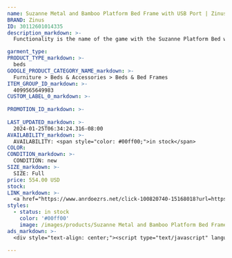 ```yaml
---
name: Suzanne Metal and Bamboo Platform Bed Frame with USB Port | Zinus Full
BRAND: Zinus
ID: 30112601014335
description_markdown: >-
  Functionality is the name of the game with the Suzanne Platform Bed with Headboard Shelf, equipped with a convenient shelf and USB port on top of the headboard. Expertly constructed with our no-nonsense wood slat system for reliable mattress support, it features a steel frame and sustainable bamboo that will polish off any room.

garment_type:
PRODUCT_TYPE_markdown: >-
  beds
GOOGLE_PRODUCT_CATEGORY_NAME_markdown: >-
  Furniture > Beds & Accessories > Beds & Bed Frames
ITEM_GROUP_ID_markdown: >-
  4099565649983
CUSTOM_LABEL_0_markdown: >-
  
PROMOTION_ID_markdown: >-
  
LAST_UPDATED_markdown: >-
  2024-01-25T06:34:24.316-08:00
AVAILABILITY_markdown: >-
  AVAILABILITY: <span style="color: #00ff00;">in stock</span>
COLOR:
CONDITION_markdown: >-
  CONDITION: new
SIZE_markdown: >-
  SIZE: Full
price: 554.00 USD
stock: 
LINK_markdown: >-
  <a href="https://www.anrdoezrs.net/click-100820740-15168018?url=https%3A%2F%2Fwww.zinus.com%2Fproducts%2Fsuzanne-platform-bed-frame-with-usb-port%3Fvariant%3D30112601014335" target="_blank" style="display: inline-block; padding: 10px 20px; font-size: 16px; text-align: center; text-decoration: none; cursor: pointer; border: 1px solid #3498db; color: #3498db; background-color: #fff; border-radius: 5px; transition: background-color 0.3s;">Go to Product</a>
styles:
  - status: in stock
    color: '#00ff00'
    image: /images/products/Suzanne Metal and Bamboo Platform Bed Frame with USB Port _ Zinus Full/4099565649983_1_Suzanne_Metal_and_Wood_Platform_Bed_Frame_with_Headboard_Shelf_and_USB_Port.jpg
ads_markdown: >-
  <div style="text-align: center;"><script type="text/javascript" language="javascript" src="https://www.anrdoezrs.net/placeholder-52386842?target=_top&mouseover=N"></script></div>

---
```


